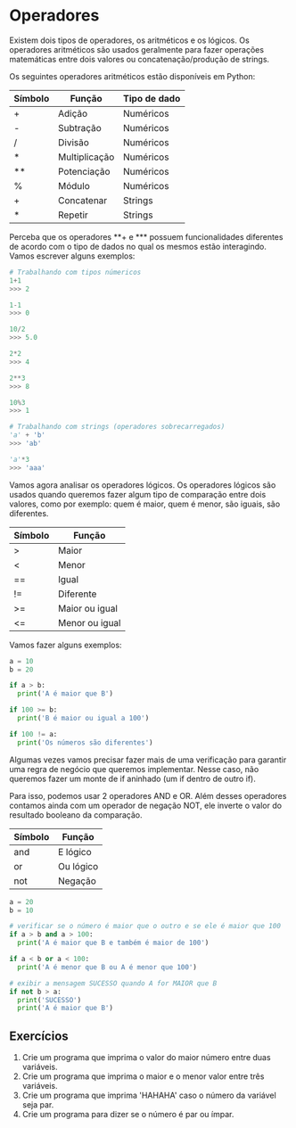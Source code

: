 # Operadores

Existem dois tipos de operadores, os aritméticos e os lógicos. Os operadores aritméticos são usados geralmente para fazer operações matemáticas entre dois valores ou concatenação/produção de strings.

Os seguintes operadores aritméticos estão disponíveis em Python:

| Símbolo | Função        | Tipo de dado |
| ------- | ------------- | ------------ |
| +       | Adição        | Numéricos    |
| -       | Subtração     | Numéricos    |
| /       | Divisão       | Numéricos    |
| *       | Multiplicação | Numéricos    |
| **      | Potenciação   | Numéricos    |
| %       | Módulo        | Numéricos    |
| +       | Concatenar    | Strings      |
| *       | Repetir       | Strings      |

Perceba que os operadores **+ e *** possuem funcionalidades diferentes de acordo com o tipo de dados no qual os mesmos estão interagindo. Vamos escrever alguns exemplos:

```python
# Trabalhando com tipos númericos
1+1
>>> 2

1-1
>>> 0

10/2
>>> 5.0

2*2
>>> 4

2**3
>>> 8

10%3
>>> 1

# Trabalhando com strings (operadores sobrecarregados)
'a' + 'b'
>>> 'ab'

'a'*3
>>> 'aaa'
```

Vamos agora analisar os operadores lógicos. Os operadores lógicos são usados quando queremos fazer algum tipo de comparação entre dois valores, como por exemplo: quem é maior, quem é menor, são iguais, são diferentes.

| Símbolo | Função         |
| ------- | -------------- |
| >       | Maior          |
| <       | Menor          |
| ==      | Igual          |
| !=      | Diferente      |
| >=      | Maior ou igual |
| <=      | Menor ou igual |

Vamos fazer alguns exemplos:

```python
a = 10
b = 20

if a > b:
  print('A é maior que B')

if 100 >= b:
  print('B é maior ou igual a 100')

if 100 != a:
  print('Os números são diferentes')
```

Algumas vezes vamos precisar fazer mais de uma verificação para garantir uma regra de negócio que queremos implementar. Nesse caso, não queremos fazer um monte de if aninhado (um if dentro de outro if).

Para isso, podemos usar 2 operadores AND e OR. Além desses operadores contamos ainda com um operador de negação NOT, ele inverte o valor do resultado booleano da comparação.

| Símbolo | Função    |
| ------- | --------- |
| and     | E lógico  |
| or      | Ou lógico |
| not     | Negação   |

```python
a = 20
b = 10

# verificar se o número é maior que o outro e se ele é maior que 100
if a > b and a > 100:
  print('A é maior que B e também é maior de 100')

if a < b or a < 100:
  print('A é menor que B ou A é menor que 100')

# exibir a mensagem SUCESSO quando A for MAIOR que B
if not b > a:
  print('SUCESSO')
  print('A é maior que B')
```



## Exercícios

1. Crie um programa que imprima o valor do maior número entre duas variáveis.
2. Crie um programa que imprima o maior e o menor valor entre três variáveis.
3. Crie um programa que imprima 'HAHAHA' caso o número da variável seja par.
4. Crie um programa para dizer se o número é par ou ímpar.